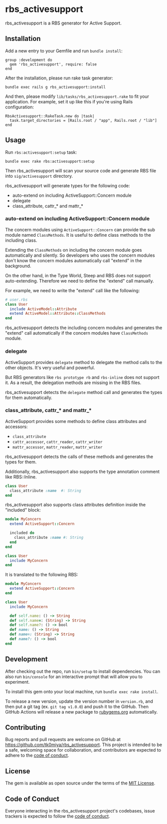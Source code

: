 # rbs_activesupport

rbs_activesupport is a RBS generator for Active Support.

## Installation

Add a new entry to your Gemfile and run `bundle install`:

    group :development do
      gem 'rbs_activesupport', require: false
    end

After the installation, please run rake task generator:

    bundle exec rails g rbs_activesupport:install

And then, please modify `lib/tasks/rbs_activesupport.rake` to fit your application.
For example, set it up like this if you're using Rails configuration:

    RbsActivesupport::RakeTask.new do |task|
      task.target_directories = [Rails.root / "app", Rails.root / "lib"]
    end

## Usage

Run `rbs:activesupport:setup` task:

    bundle exec rake rbs:activesupport:setup

Then rbs_activesupport will scan your source code and generate RBS file into `sig/activesupport` directory.

rbs_activesupport will generate types for the following code:

* auto-extend on including ActiveSupport::Concern module
* delegate
* class_attribute, cattr_* and mattr_*


### auto-extend on including ActiveSupport::Concern module

The concern modules using `ActiveSupport::Concern` can provide the sub module named
`ClassMethods`.  It is useful to define class methods to the including class.

Extending the `ClassMethods` on including the concern module goes automatically and
silently.  So developers who uses the concern modules don't know the concern modules
automatically call "extend" in the background.

On the other hand, in the Type World, Steep and RBS does not support auto-extending.
Therefore we need to define the "extend" call manually.

For example, we need to write the "extend" call like the following:

```ruby
# user.rbs
class User
  include ActiveModel::Attribute
  extend ActiveModel::Attribute::ClassMethods
end
```

rbs_activesupport detects the including concern modules and generates the "extend"
call automatically if the concern modules have `ClassMethods` module.

### delegate

ActiveSupport provides `delegate` method to delegate the method calls to the other
objects.  It's very useful and powerful.

But RBS generators like `rbs prototype rb` and `rbs-inline` does not support it.
As a result, the delegation methods are missing in the RBS files.

rbs_activesupport detects the `delegate` method call and generates the types for
them automatically.

### class_attribute, cattr_* and mattr_*

ActiveSupport provides some methods to define class attributes and accessors:

* `class_attribute`
* `cattr_accessor`, `cattr_reader`, `cattr_writer`
* `mattr_accessor`, `mattr_reader`, `mattr_writer`

rbs_activesupport detects the calls of these methods and generates the types
for them.

Additionally, rbs_activesupport also supports the type annotation comment like RBS::Inline.

```ruby
class User
  class_attribute :name  #: String
end
```

rbs_activesupport also supports class attributes definition inside the "included" block:

```ruby
module MyConcern
  extend ActiveSupport::Concern

  included do
    class_attribute :name #: String
  end
end

class User
  include MyConcern
end
```

It is translated to the following RBS:

```ruby
module MyConcern
  extend ActiveSupport::Concern
end

class User
  include MyConcern

  def self.name: () -> String
  def self.name=: (String) -> String
  def self.name?: () -> bool
  def name: () -> String
  def name=: (String) -> String
  def name?: () -> bool
end
```

## Development

After checking out the repo, run `bin/setup` to install dependencies. You can also
run `bin/console` for an interactive prompt that will allow you to experiment.

To install this gem onto your local machine, run `bundle exec rake install`.

To release a new version, update the version number in `version.rb`, and then put
a git tag (ex. `git tag v1.0.0`) and push it to the GitHub. Then GitHub Actions
will release a new package to [rubygems.org](https://rubygems.org) automatically.

## Contributing

Bug reports and pull requests are welcome on GitHub at https://github.com/tk0miya/rbs_activesupport.
This project is intended to be a safe, welcoming space for collaboration, and contributors are
expected to adhere to the [code of conduct](https://github.com/tk0miya/rbs_activesupport/blob/main/CODE_OF_CONDUCT.md).

## License

The gem is available as open source under the terms of the [MIT License](https://opensource.org/licenses/MIT).

## Code of Conduct

Everyone interacting in the rbs_activesupport project's codebases, issue trackers is expected to
follow the [code of conduct](https://github.com/tk0miya/rbs_activesupport/blob/main/CODE_OF_CONDUCT.md).
